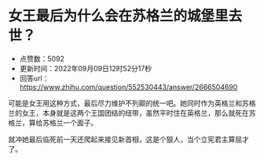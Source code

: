 # 女王最后为什么会在苏格兰的城堡里去世？
- 点赞数：5092
- 更新时间：2022年09月09日12时52分17秒
- 回答url：https://www.zhihu.com/question/552530443/answer/2666504690
<body>
 <p data-pid="JUWRZeb8">可能是女王用这种方式，最后尽力维护不列颠的统一吧。她同时作为英格兰和苏格兰的女王，本身就是这两个王国团结的纽带，虽然平时住在英格兰，那么就死在苏格兰，算给苏格兰一个面子。</p>
 <p data-pid="xeT1dSUI">就冲她最后临死前一天还爬起来接见新首相，这是个狠人，当个立宪君主算屈才了。</p>
</body>